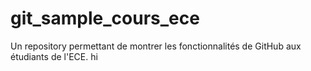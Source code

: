 # git_sample_cours_ece
Un repository permettant de montrer les fonctionnalités de GitHub aux étudiants de l'ECE.
hi 
